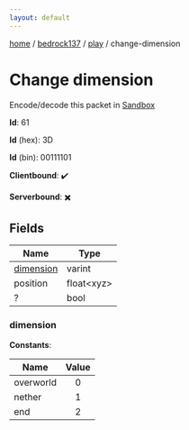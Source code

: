 ```yaml
---
layout: default
---
```


[home](/)  /  [bedrock137](/protocol/bedrock137)  /  [play](/protocol/bedrock137/play)  /  change-dimension

# Change dimension

Encode/decode this packet in [Sandbox](../../../sandbox/bedrock137#play.change_dimension)

**Id**: 61

**Id** (hex): 3D

**Id** (bin): 00111101

**Clientbound**: ✔️

**Serverbound**: ✖️

## Fields

Name | Type
---|---
[dimension](#dimension) | varint
position | float&lt;xyz&gt;
? | bool

### dimension

**Constants**:

Name | Value
---|:---:
overworld | 0
nether | 1
end | 2
